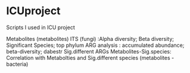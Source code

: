# ICUproject
Scripts I used in ICU project

Metabolites (metabolites)
ITS (fungi) :Alpha diversity; Beta diversity; Significant Species; top phylum
ARG analysis : accumulated abundance; beta-diversity; dabestr Sig.different ARGs
Metabolites-Sig.species: Correlation with Metabolties and Sig.different species (metabolites - bacteria)
